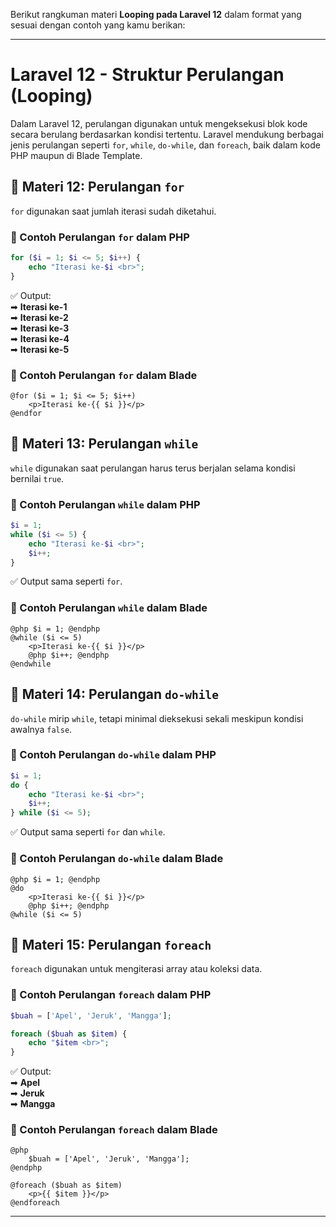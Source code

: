 Berikut rangkuman materi **Looping pada Laravel 12** dalam format yang sesuai dengan contoh yang kamu berikan:

---

# **Laravel 12 - Struktur Perulangan (Looping)**

Dalam Laravel 12, perulangan digunakan untuk mengeksekusi blok kode secara berulang berdasarkan kondisi tertentu. Laravel mendukung berbagai jenis perulangan seperti `for`, `while`, `do-while`, dan `foreach`, baik dalam kode PHP maupun di Blade Template.

## **📌 Materi 12: Perulangan `for`**

`for` digunakan saat jumlah iterasi sudah diketahui.

### **🔹 Contoh Perulangan `for` dalam PHP**

```php
for ($i = 1; $i <= 5; $i++) {
    echo "Iterasi ke-$i <br>";
}
```

✅ Output:  
➡ **Iterasi ke-1**  
➡ **Iterasi ke-2**  
➡ **Iterasi ke-3**  
➡ **Iterasi ke-4**  
➡ **Iterasi ke-5**

### **🔹 Contoh Perulangan `for` dalam Blade**

```blade
@for ($i = 1; $i <= 5; $i++)
    <p>Iterasi ke-{{ $i }}</p>
@endfor
```

## **📌 Materi 13: Perulangan `while`**

`while` digunakan saat perulangan harus terus berjalan selama kondisi bernilai `true`.

### **🔹 Contoh Perulangan `while` dalam PHP**

```php
$i = 1;
while ($i <= 5) {
    echo "Iterasi ke-$i <br>";
    $i++;
}
```

✅ Output sama seperti `for`.

### **🔹 Contoh Perulangan `while` dalam Blade**

```blade
@php $i = 1; @endphp
@while ($i <= 5)
    <p>Iterasi ke-{{ $i }}</p>
    @php $i++; @endphp
@endwhile
```

## **📌 Materi 14: Perulangan `do-while`**

`do-while` mirip `while`, tetapi minimal dieksekusi sekali meskipun kondisi awalnya `false`.

### **🔹 Contoh Perulangan `do-while` dalam PHP**

```php
$i = 1;
do {
    echo "Iterasi ke-$i <br>";
    $i++;
} while ($i <= 5);
```

✅ Output sama seperti `for` dan `while`.

### **🔹 Contoh Perulangan `do-while` dalam Blade**

```blade
@php $i = 1; @endphp
@do
    <p>Iterasi ke-{{ $i }}</p>
    @php $i++; @endphp
@while ($i <= 5)
```

## **📌 Materi 15: Perulangan `foreach`**

`foreach` digunakan untuk mengiterasi array atau koleksi data.

### **🔹 Contoh Perulangan `foreach` dalam PHP**

```php
$buah = ['Apel', 'Jeruk', 'Mangga'];

foreach ($buah as $item) {
    echo "$item <br>";
}
```

✅ Output:  
➡ **Apel**  
➡ **Jeruk**  
➡ **Mangga**

### **🔹 Contoh Perulangan `foreach` dalam Blade**

```blade
@php
    $buah = ['Apel', 'Jeruk', 'Mangga'];
@endphp

@foreach ($buah as $item)
    <p>{{ $item }}</p>
@endforeach
```

---
